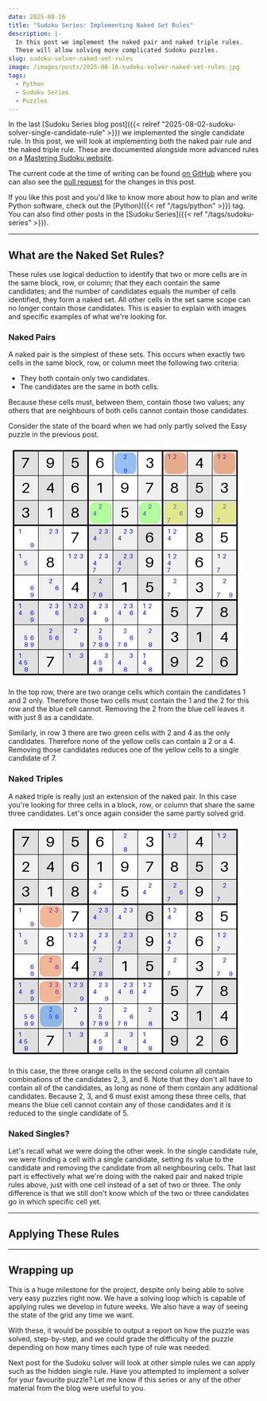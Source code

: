```yaml
---
date: 2025-08-16
title: "Sudoku Series: Implementing Naked Set Rules"
description: |-
  In this post we implement the naked pair and naked triple rules.
  These will allow solving more complicated Sudoku puzzles.
slug: sudoku-solver-naked-set-rules
image: /images/posts/2025-08-16-sudoku-solver-naked-set-rules.jpg
tags:
  - Python
  - Sudoku Series
  - Puzzles
---
```


In the last [Sudoku Series blog post]({{< relref "2025-08-02-sudoku-solver-single-candidate-rule" >}}) we implemented the single candidate rule.
In this post, we will look at implementing both the naked pair rule and the naked triple rule.
These are documented alongside more advanced rules on a [Mastering Sudoku website](https://masteringsudoku.com/sudoku-solving-techniques/).

The current code at the time of writing can be found [on GitHub](https://github.com/sdjmchattie/sudoku-solver/tree/blog/2025-08-16) where you can also see the [pull request](https://github.com/sdjmchattie/sudoku-solver/pull/2) for the changes in this post.

If you like this post and you'd like to know more about how to plan and write Python software, check out the [Python]({{< ref "/tags/python" >}}) tag.
You can also find other posts in the [Sudoku Series]({{< ref "/tags/sudoku-series" >}}).

---

## What are the Naked Set Rules?

These rules use logical deduction to identify that two or more cells are in the same block, row, or column; that they each contain the same candidates; and the number of candidates equals the number of cells identified, they form a naked set.
All other cells in the set same scope can no longer contain those candidates.
This is easier to explain with images and specific examples of what we're looking for.

### Naked Pairs

A naked pair is the simplest of these sets.
This occurs when exactly two cells in the same block, row, or column meet the following two criteria:

- They both contain only two candidates.
- The candidates are the same in both cells.

Because these cells must, between them, contain those two values; any others that are neighbours of both cells cannot contain those candidates.

Consider the state of the board when we had only partly solved the Easy puzzle in the previous post.

![Naked Pair Examples](naked_pair_examples.png "A Sudoku grid for a partly solved easy puzzle shows examples of naked pairs in rows.")

In the top row, there are two orange cells which contain the candidates 1 and 2 only.
Therefore those two cells must contain the 1 and the 2 for this row and the blue cell cannot.
Removing the 2 from the blue cell leaves it with just 8 as a candidate.

Similarly, in row 3 there are two green cells with 2 and 4 as the only candidates.
Therefore none of the yellow cells can contain a 2 or a 4.
Removing those candidates reduces one of the yellow cells to a single candidate of 7.

### Naked Triples

A naked triple is really just an extension of the naked pair.
In this case you're looking for three cells in a block, row, or column that share the same three candidates.
Let's once again consider the same partly solved grid.

![Naked Triple Example](naked_triple_example.png "A Sudoku grid for a partly solved easy puzzle shows an example of a naked triple in a column.")

In this case, the three orange cells in the second column all contain combinations of the candidates 2, 3, and 6.
Note that they don't all have to contain all of the candidates, as long as none of them contain any additional candidates.
Because 2, 3, and 6 must exist among these three cells, that means the blue cell cannot contain any of those candidates and it is reduced to the single candidate of 5.

### Naked Singles?

Let's recall what we were doing the other week.
In the single candidate rule, we were finding a cell with a single candidate, setting its value to the candidate and removing the candidate from all neighbouring cells.
That last part is effectively what we're doing with the naked pair and naked triple rules above, just with one cell instead of a set of two or three.
The only difference is that we still don't know which of the two or three candidates go in which specific cell yet.

---

## Applying These Rules



---

## Wrapping up

This is a huge milestone for the project, despite only being able to solve very easy puzzles right now.
We have a solving loop which is capable of applying rules we develop in future weeks.
We also have a way of seeing the state of the grid any time we want.

With these, it would be possible to output a report on how the puzzle was solved, step-by-step, and we could grade the difficulty of the puzzle depending on how many times each type of rule was needed.

Next post for the Sudoku solver will look at other simple rules we can apply such as the hidden single rule.
Have you attempted to implement a solver for your favourite puzzle?
Let me know if this series or any of the other material from the blog were useful to you.
